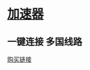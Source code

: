 # [加速器](https://bigjackson.us.kg/jsq)
## 一键连接 多国线路
[购买链接](https://gf.bilibili.com/item/detail/1108769032)